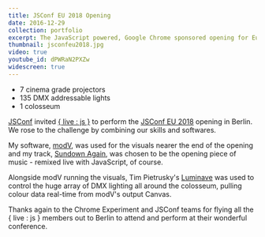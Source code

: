 ```yaml
---
title: JSConf EU 2018 Opening
date: 2016-12-29
collection: portfolio
excerpt: The JavaScript powered, Google Chrome sponsored opening for Europe's largest community-lead JavaScript conference.
thumbnail: jsconfeu2018.jpg
video: true
youtube_id: dPWRaN2PXZw
widescreen: true
---
```


- 7 cinema grade projectors
- 135 DMX addressable lights
- 1 colosseum

[JSConf](https://jsconf.com/) invited [{ live : js }](https://livejs.network/) to perform the [JSConf EU 2018](https://2018.jsconf.eu/) opening in Berlin. We rose to the challenge by combining our skills and softwares.

My software, [modV](/modv/), was used for the visuals nearer the end of the opening and my track, [Sundown Again](https://soundcloud.com/2xaa/sundown-again), was chosen to be the opening piece of music - remixed live with JavaScript, of course.

Alongside modV running the visuals, Tim Pietrusky's [Luminave](https://github.com/NERDDISCO/luminave) was used to control the huge array of DMX lighting all around the colosseum, pulling colour data real-time from modV's output Canvas.

Thanks again to the Chrome Experiment and JSConf teams for flying all the { live : js } members out to Berlin to attend and perform at their wonderful conference.
